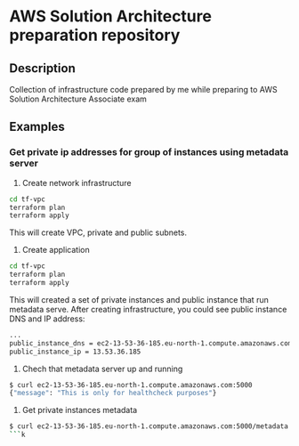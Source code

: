 # AWS Solution Architecture preparation repository

## Description

Collection of infrastructure code prepared by me while preparing to AWS Solution Architecture Associate exam

## Examples

### Get private ip addresses for group of instances using metadata server

1. Create network infrastructure

```sh
cd tf-vpc
terraform plan
terraform apply
```

This will create VPC, private and public subnets.

1. Create application

```sh
cd tf-vpc
terraform plan
terraform apply
```

This will created a set of private instances and public instance that run metadata serve.
After creating infrastructure, you could see public instance DNS and IP address:

```sh
...
public_instance_dns = ec2-13-53-36-185.eu-north-1.compute.amazonaws.com
public_instance_ip = 13.53.36.185
```

1. Chech that metadata server up and running

```sh
$ curl ec2-13-53-36-185.eu-north-1.compute.amazonaws.com:5000
{"message": "This is only for healthcheck purposes"}
```

1. Get private instances metadata

```sh
$ curl ec2-13-53-36-185.eu-north-1.compute.amazonaws.com:5000/metadata | jq .
```k
